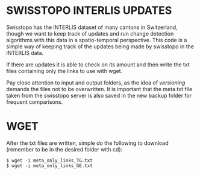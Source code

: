 # SWISSTOPO INTERLIS UPDATES

Swisstopo has the INTERLIS dataset of many cantons in Switzerland, though we want to keep track of updates and run change detection algorithms with this data in a spatio-temporal perspective. This code is a simple way of keeping track of the updates being made by swisstopo in the INTERLIS data. 

If there are updates it is able to check on its amount and then write the txt files containing only the links to use with wget. 

Pay close attention to input and output folders, as the idea of *versioning* demands the files not to be overwritten. It is important that the meta.txt file taken from the swisstopo server is also saved in the new backup folder for frequent comparisons.

# WGET

After the txt files are written, simple do the following to download (remember to be in the desired folder with cd):

```
$ wget -i meta_only_links_TG.txt
$ wget -i meta_only_links_GE.txt
``` 



